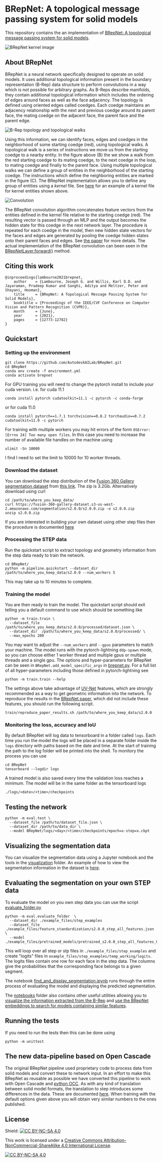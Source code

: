 # BRepNet: A topological message passing system for solid models

This repository contains the an implementation of [BRepNet: A topological message passing system for solid models](https://arxiv.org/pdf/2104.00706.pdf).

![BRepNet kernel image](docs/img/title_slide.jpg)

## About BRepNet
BRepNet is a neural network specifically designed to operate on solid models.  It uses additional topological information present in the boundary representation (B-Rep) data structure to perform convolutions in a way which is not possible for arbitrary graphs.  As B-Reps describe manifolds, they contain additional topological information which includes the ordering of edges around faces as well as the face adjacency.  The topology is defined using oriented edges called coedges.  Each coedge maintains an adjacency relationship with the next and previous coedge around its parent face, the mating coedge on the adjacent face, the parent face and the parent edge.

![B-Rep topology and topological walks](docs/img/BRepTopologicalWalkv02.png)

Using this information, we can identify faces, edges and coedges in the neighborhood of some starting coedge (red), using topological walks.   A topological walk is a series of instructions we move us from the starting coedge to a nearby entity.  In the figure above (B) the we show a walk from the red starting coedge to its mating coedge, to the next coedge in the loop, to mating coedge and finally to the parent face.  Using multiple topological walks we can define a group of entities in the neighborhood of the starting coedge.  The instructions which define the neighboring entities are marked in the figure (C).  The BRepNet implementation allows you to define any group of entities using a _kernel_ file.  See [here](kernels/winged_edge_plus.json) for an example of a kernel file for kernel entities shown above. 

![Convolution](docs/img/multi-layer.png)

The BRepNet convolution algorithm concatenates feature vectors from the entities defined in the kernel file relative to the starting coedge (red).  The resulting vector is passed through an MLP and the output becomes the hidden state for this coedge in the next network layer.  The procedure is repeated for each coedge in the model, then new hidden state vectors for the faces and edges are generated by pooling the coedge hidden states onto their parent faces and edges.  See [the paper](https://arxiv.org/pdf/2104.00706.pdf) for more details.  The actual implementation of the BRepNet convolution can been seen in the [BRepNetLayer.forward()](models/brepnet.py) method.

## Citing this work

```
@inproceedings{lambourne2021brepnet,
    author    = {Lambourne, Joseph G. and Willis, Karl D.D. and Jayaraman, Pradeep Kumar and Sanghi, Aditya and Meltzer, Peter and Shayani, Hooman},
    title     = {BRepNet: A Topological Message Passing System for Solid Models},
    booktitle = {Proceedings of the IEEE/CVF Conference on Computer Vision and Pattern Recognition (CVPR)},
    month     = {June},
    year      = {2021},
    pages     = {12773-12782}
}
```

## Quickstart
### Setting up the environment

```
git clone https://github.com/AutodeskAILab/BRepNet.git
cd BRepNet
conda env create -f environment.yml
conda activate brepnet
```

For GPU training you will need to change the pytorch install to include your cuda version.  i.e. for cuda 11.1
```
conda install pytorch cudatoolkit=11.1 -c pytorch -c conda-forge
```
or for cuda 11.0
```
conda install pytorch==1.7.1 torchvision==0.8.2 torchaudio==0.7.2 cudatoolkit=11.0 -c pytorch
```

For training with multiple workers you may hit errors of the form `OSError: [Errno 24] Too many open files`.  In this case you need to increase the number of available file handles on the machine using 
```
ulimit -Sn 10000
```
I find I need to set the limit to 10000 for 10 worker threads.

### Download the dataset
You can download the step distribution of the [Fusion 360 Gallery segmentation dataset](https://github.com/AutodeskAILab/Fusion360GalleryDataset) from [this link](https://fusion-360-gallery-dataset.s3-us-west-2.amazonaws.com/segmentation/s2.0.0/s2.0.0.zip).   The zip is 3.2Gb.   Alternatively download using curl

```
cd /path/to/where_you_keep_data/
curl https://fusion-360-gallery-dataset.s3-us-west-2.amazonaws.com/segmentation/s2.0.0/s2.0.0.zip -o s2.0.0.zip
unzip s2.0.0.zip
```

If you are interested in building your own dataset using other step files then the procedure is documented [here](docs/building_your_own_dataset.md)

### Processing the STEP data
Run the quickstart script to extract topology and geometry information from the step data ready to train the network.
```
cd BRepNet/
python -m pipeline.quickstart --dataset_dir /path/to/where_you_keep_data/s2.0.0 --num_workers 5
```
This may take up to 10 minutes to complete.

### Training the model
You are then ready to train the model.  The quickstart script should exit telling you a default command to use which should be something like
```
python -m train.train \
  --dataset_file /path/to/where_you_keep_data/s2.0.0/processed/dataset.json \
  --dataset_dir  /path/to/where_you_keep_data/s2.0.0/processed/ \
  --max_epochs 200
```

You may want to adjust the `--num_workers` and `--gpus` parameters to match your machine.  The model runs with the pytorch-lightning `ddp-spawn` mode, so you can choose either 1 worker thread and multiple gpus or multiple threads and a single gpu.   The options and hyper-parameters for BRepNet can be seen in `BRepNet.add_model_specific_args` in [brepnet.py](models/brepnet.py).   For a full list of all hyper-parameters including those defined in pytorch-lightning see

```
python -m train.train --help
```
The settings above take advantage of [UV-Net](https://github.com/AutodeskAILab/UV-Net) features, which are strongly recommended as a way to get geometric information into the network.  To reproduce the results in the [BRepNet paper](https://arxiv.org/pdf/2104.00706.pdf), which did not include these features, you should run the following script.

```
train/reproduce_paper_results.sh /path/to/where_you_keep_data/s2.0.0
```

### Monitoring the loss, accuracy and IoU
By default BRepNet will log data to tensorboard in a folder called `logs`.   Each time you run the model the logs will be placed in a separate folder inside the `logs` directory with paths based on the date and time.  At the start of training the path to the log folder will be printed into the shell.  To monitory the process you can use
```
cd BRepNet
tensorboard --logdir logs
```
A trained model is also saved every time the validation loss reaches a minimum.  The model will be in the same folder as the tensorboard logs

```
./logs/<date>/<time>/checkpoints
```

## Testing the network

```
python -m eval.test \
  --dataset_file /path/to/dataset_file.json \
  --dataset_dir /path/to/data_dir \
  --model BRepNet/logs/<day>/<time>/checkpoints/epoch=x-step=x.ckpt
```

## Visualizing the segmentation data
You can visualize the segmentation data using a Jupyter notebook and the tools in the [visualization](visualization) folder. An example of how to view the segmentation information in the dataset is [here](notebooks/step_viewer_example.ipynb).

## Evaluating the segmentation on your own STEP data
To evaluate the model on you own step data you can use the script [evaluate_folder.py](eval/evaluate_folder.py)

```
python -m eval.evaluate_folder  \
  --dataset_dir ./example_files/step_examples
  --dataset_file ./example_files/feature_standardization/s2.0.0_step_all_features.json \
  --model ./example_files/pretrained_models/pretrained_s2.0.0_step_all_features_0519_073100.ckpt
```
This will loop over all step or stp files in `./example_files/step_examples` and create  "logits" files in `example_files/step_examples/temp_working/logits`.  The logits files contain one row for each face in the step data.  The columns give the probabilities that the corresponding face belongs to a given segment.

The notebook [find_and_display_segmentation.ipynb](notebooks/find_and_display_segmentation.ipynb) runs through the entire process of evaluating the model and displaying the predicted segmentation.

The [notebooks](notebooks) folder also contains other useful utilities allowing you to [visualize the information extracted from the B-Rep](notebooks/view_npz_files.ipynb) and [use the BRepNet embeddings to search for models containing similar features](notebooks/brepnet_similarity_search.ipynb).

## Running the tests
If you need to run the tests then this can be done using 

```
python -m unittest
```

## The new data-pipeline based on Open Cascade
The original BRepNet pipeline used proprietary code to process data from solid models and convert these to network input.  In an effort to make this BRepNet as reusable as possible we have converted this pipeline to work with Open Cascade and [python OCC](https://github.com/tpaviot/pythonocc-core).  As with any kind of translation between solid model formats, the translation to step introduces some differences in the data.  These are documented [here](docs/differences_in_open_cascade_pipeline.md).  When training with the default options given above you will obtain very similar numbers to the ones published.

## License
Shield: [![CC BY-NC-SA 4.0][cc-by-nc-sa-shield]][cc-by-nc-sa]

This work is licensed under a
[Creative Commons Attribution-NonCommercial-ShareAlike 4.0 International License][cc-by-nc-sa].

[![CC BY-NC-SA 4.0][cc-by-nc-sa-image]][cc-by-nc-sa]

[cc-by-nc-sa]: http://creativecommons.org/licenses/by-nc-sa/4.0/
[cc-by-nc-sa-image]: https://licensebuttons.net/l/by-nc-sa/4.0/88x31.png
[cc-by-nc-sa-shield]: https://img.shields.io/badge/License-CC%20BY--NC--SA%204.0-lightgrey.svg